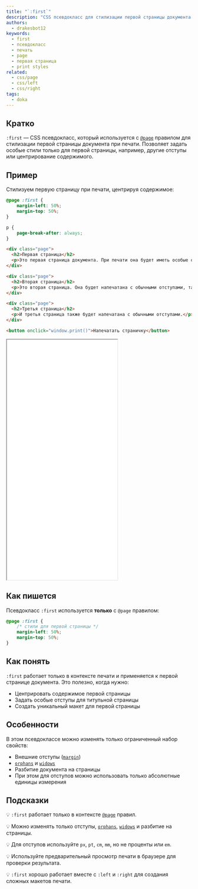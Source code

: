 ```yaml
---
title: "`:first`"
description: "CSS псевдокласс для стилизации первой страницы документа при печати. Используется с @page правилом."
authors:
  - drakesbot12
keywords:
  - first
  - псевдокласс
  - печать
  - page
  - первая страница
  - print styles
related:
  - css/page
  - css/left
  - css/right
tags:
  - doka
---
```


## Кратко

`:first` — CSS псевдокласс, который используется с [`@page`](/css/page/) правилом для стилизации первой страницы документа при печати. Позволяет задать особые стили только для первой страницы, например, другие отступы или центрирование содержимого.

## Пример

Стилизуем первую страницу при печати, центрируя содержимое:

```css
@page :first {
    margin-left: 50%;
    margin-top: 50%;
}

p {
    page-break-after: always;
}
```

```html
<div class="page">
  <h2>Первая страница</h2>
  <p>Это первая страница документа. При печати она будет иметь особые отступы: левый отступ 50% и верхний отступ 50%.</p>
</div>

<div class="page">
  <h2>Вторая страница</h2>
  <p>Это вторая страница. Она будет напечатана с обычными отступами, так как псевдокласс :first применяется только к первой странице.</p>
</div>

<div class="page">
  <h2>Третья страница</h2>
  <p>И третья страница также будет напечатана с обычными отступами.</p>
</div>

<button onclick="window.print()">Напечатать страничку</button>
```

<iframe title="Демонстрация стилизации первой страницы при печати с помощью @page :first" src="demos/basic/" height="650"></iframe>

## Как пишется

Псевдокласс `:first` используется **только** с `@page` правилом:

```css
@page :first {
    /* стили для первой страницы */
    margin-left: 50%;
    margin-top: 50%;
}
```

## Как понять

`:first` работает только в контексте печати и применяется к первой странице документа. Это полезно, когда нужно:

- Центрировать содержимое первой страницы
- Задать особые отступы для титульной страницы
- Создать уникальный макет для первой страницы

## Особенности

В этом псевдоклассе можно изменять только ограниченный набор свойств:
- Внешние отступы ([`margin`](/css/margin/))
- [`orphans`](/css/orphans/) и [`widows`](/css/widows/)
- Разбитие документа на страницы
- При этом для отступов можно использовать только абсолютные единицы измерения

## Подсказки

💡 `:first` работает только в контексте [`@page`](/css/page/) правил.

💡 Можно изменять только отступы, [`orphans`](/css/orphans/), [`widows`](/css/widows/) и разбитие на страницы.

💡 Для отступов используйте `px`, `pt`, `cm`, `mm`, но не проценты или `em`.

💡 Используйте предварительный просмотр печати в браузере для проверки результата.

💡 `:first` хорошо работает вместе с `:left` и `:right` для создания сложных макетов печати.
